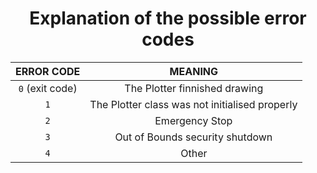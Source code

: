# <center>Explanation of the possible error codes</center>
| ERROR CODE| MEANING|
|:-----------:|:--------:|
|`0` (exit code)| The Plotter finnished drawing|
|`1`| The Plotter class was not initialised properly|
|`2`| Emergency Stop|
|`3`| Out of Bounds security shutdown|
|`4`| Other|